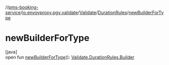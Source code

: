 //[pms-booking-service](../../../../index.md)/[io.envoyproxy.pgv.validate](../../index.md)/[Validate](../index.md)/[DurationRules](index.md)/[newBuilderForType](new-builder-for-type.md)

# newBuilderForType

[java]\
open fun [newBuilderForType](new-builder-for-type.md)(): [Validate.DurationRules.Builder](-builder/index.md)